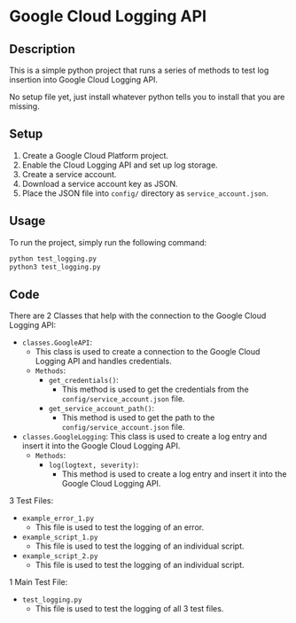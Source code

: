 # Google Cloud Logging API

## Description

This is a simple python project that runs a series of methods to test log insertion into Google Cloud Logging API.

No setup file yet, just install whatever python tells you to install that you are missing.

## Setup

1. Create a Google Cloud Platform project.
2. Enable the Cloud Logging API and set up log storage.
3. Create a service account.
4. Download a service account key as JSON.
5. Place the JSON file into `config/` directory as `service_account.json`.

## Usage

To run the project, simply run the following command:

```bash
python test_logging.py
python3 test_logging.py
```

## Code

There are 2 Classes that help with the connection to the Google Cloud Logging API:

- `classes.GoogleAPI`:
  - This class is used to create a connection to the Google Cloud Logging API and handles credentials.
  - `Methods`:
    - `get_credentials()`:
      - This method is used to get the credentials from the `config/service_account.json` file.
    - `get_service_account_path()`:
      - This method is used to get the path to the `config/service_account.json` file.
- `classes.GoogleLogging`:
  This class is used to create a log entry and insert it into the Google Cloud Logging API.
  - `Methods`:
    - `log(logtext, severity)`:
      - This method is used to create a log entry and insert it into the Google Cloud Logging API.

3 Test Files:

- `example_error_1.py`
  - This file is used to test the logging of an error.
- `example_script_1.py`
  - This file is used to test the logging of an individual script.
- `example_script_2.py`
  - This file is used to test the logging of an individual script.

1 Main Test File:

- `test_logging.py`
  - This file is used to test the logging of all 3 test files.
